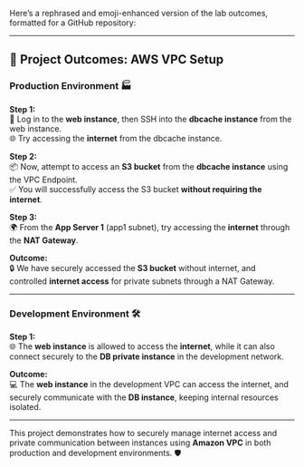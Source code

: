 Here’s a rephrased and emoji-enhanced version of the lab outcomes, formatted for a GitHub repository:

---

## 🚀 Project Outcomes: AWS VPC Setup

### **Production Environment** 🏭

**Step 1:**  
🔐 Log in to the **web instance**, then SSH into the **dbcache instance** from the web instance.  
🌐 Try accessing the **internet** from the dbcache instance.

**Step 2:**  
📦 Now, attempt to access an **S3 bucket** from the **dbcache instance** using the VPC Endpoint.  
✅ You will successfully access the S3 bucket **without requiring the internet**.

**Step 3:**  
🌍 From the **App Server 1** (app1 subnet), try accessing the **internet** through the **NAT Gateway**.

**Outcome:**  
🔒 We have securely accessed the **S3 bucket** without internet, and controlled **internet access** for private subnets through a NAT Gateway.

---

### **Development Environment** 🛠️

**Step 1:**  
🌐 The **web instance** is allowed to access the **internet**, while it can also connect securely to the **DB private instance** in the development network.

**Outcome:**  
💻 The **web instance** in the development VPC can access the internet, and securely communicate with the **DB instance**, keeping internal resources isolated.

---

This project demonstrates how to securely manage internet access and private communication between instances using **Amazon VPC** in both production and development environments. 🛡️

